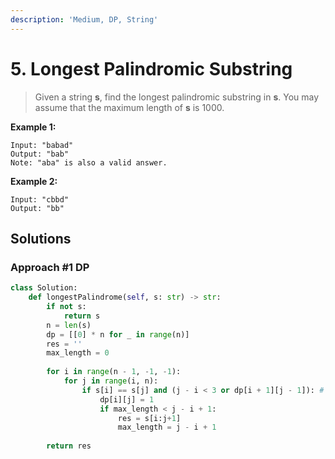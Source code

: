 ```yaml
---
description: 'Medium, DP, String'
---
```


# 5. Longest Palindromic Substring

> Given a string **s**, find the longest palindromic substring in **s**. You may assume that the maximum length of **s** is 1000.

**Example 1:**

```text
Input: "babad"
Output: "bab"
Note: "aba" is also a valid answer.
```

**Example 2:**

```text
Input: "cbbd"
Output: "bb"
```

## Solutions

### Approach \#1 DP

```python
class Solution:
    def longestPalindrome(self, s: str) -> str:
        if not s:
            return s
        n = len(s)
        dp = [[0] * n for _ in range(n)]
        res = ''
        max_length = 0
        
        for i in range(n - 1, -1, -1):
            for j in range(i, n):
                if s[i] == s[j] and (j - i < 3 or dp[i + 1][j - 1]): # corner case, order is important
                    dp[i][j] = 1
                    if max_length < j - i + 1:
                        res = s[i:j+1]
                        max_length = j - i + 1
                        
        return res
```

